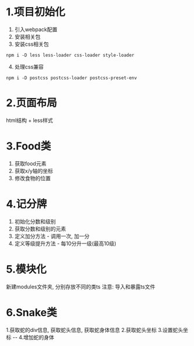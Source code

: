 # 1.项目初始化
1. 引入webpack配置
2. 安装相关包
3. 安装css相关包
```
npm i -D less less-loader css-loader style-loader
```
4. 处理css兼容
```
npm i -D postcss postcss-loader postcss-preset-env
```

# 2.页面布局
html结构 + less样式

# 3.Food类
1. 获取food元素
2. 获取x/y轴的坐标
3. 修改食物的位置

# 4.记分牌
1. 初始化分数和级别
2. 获取分数和级别的元素
3. 定义加分方法 - 调用一次, 加一分
4. 定义等级提升方法 - 每10分升一级(最高10级)

# 5.模块化
新建modules文件夹, 分别存放不同的类ts
注意: 导入和暴露ts文件

# 6.Snake类
1.获取蛇的div信息, 获取蛇头信息, 获取蛇身体信息
2.获取蛇头坐标
3.设置蛇头坐标 -- 
4.增加蛇的身体
